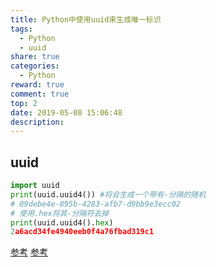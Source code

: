 ```yaml
---
title: Python中使用uuid来生成唯一标识
tags:
  - Python
  - uuid
share: true
categories:
  - Python
reward: true
comment: true
top: 2
date: 2019-05-08 15:06:48
description:
---
```




## uuid

```python
import uuid
print(uuid.uuid4()) #将会生成一个带有-分隔的随机
# 09debe4e-895b-4283-afb7-d9bb9e3ecc02
# 使用.hex将其-分隔符去掉
print(uuid.uuid4().hex)
2a6acd34fe4940eeb0f4a76fbad319c1

```



[参考](<https://blog.csdn.net/crazyhacking/article/details/38898721>)
[参考](https://www.cnblogs.com/tangpg/p/9475900.html)

<!--more-->